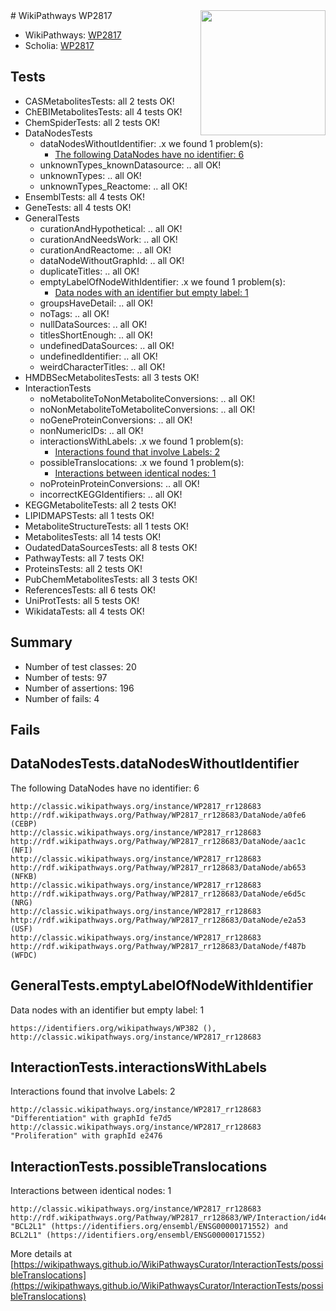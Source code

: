 <img style="float: right; width: 200px" src="https://upload.wikimedia.org/wikipedia/commons/thumb/8/83/Wplogo_with_text_500.png/640px-Wplogo_with_text_500.png" />
# WikiPathways WP2817

* WikiPathways: [WP2817](https://wikipathways.org/pathways/WP2817)
* Scholia: [WP2817](https://scholia.toolforge.org/wikipathways/WP2817)
## Tests
* CASMetabolitesTests: all 2 tests OK!
* ChEBIMetabolitesTests: all 4 tests OK!
* ChemSpiderTests: all 2 tests OK!
* DataNodesTests
    * dataNodesWithoutIdentifier: .x we found 1 problem(s):
        * [The following DataNodes have no identifier: 6](#d2d32fa5)
    * unknownTypes_knownDatasource: .. all OK!
    * unknownTypes: .. all OK!
    * unknownTypes_Reactome: .. all OK!
* EnsemblTests: all 4 tests OK!
* GeneTests: all 4 tests OK!
* GeneralTests
    * curationAndHypothetical: .. all OK!
    * curationAndNeedsWork: .. all OK!
    * curationAndReactome: .. all OK!
    * dataNodeWithoutGraphId: .. all OK!
    * duplicateTitles: .. all OK!
    * emptyLabelOfNodeWithIdentifier: .x we found 1 problem(s):
        * [Data nodes with an identifier but empty label: 1](#a07a01aa)
    * groupsHaveDetail: .. all OK!
    * noTags: .. all OK!
    * nullDataSources: .. all OK!
    * titlesShortEnough: .. all OK!
    * undefinedDataSources: .. all OK!
    * undefinedIdentifier: .. all OK!
    * weirdCharacterTitles: .. all OK!
* HMDBSecMetabolitesTests: all 3 tests OK!
* InteractionTests
    * noMetaboliteToNonMetaboliteConversions: .. all OK!
    * noNonMetaboliteToMetaboliteConversions: .. all OK!
    * noGeneProteinConversions: .. all OK!
    * nonNumericIDs: .. all OK!
    * interactionsWithLabels: .x we found 1 problem(s):
        * [Interactions found that involve Labels: 2](#630d2679)
    * possibleTranslocations: .x we found 1 problem(s):
        * [Interactions between identical nodes: 1](#1c118206)
    * noProteinProteinConversions: .. all OK!
    * incorrectKEGGIdentifiers: .. all OK!
* KEGGMetaboliteTests: all 2 tests OK!
* LIPIDMAPSTests: all 1 tests OK!
* MetaboliteStructureTests: all 1 tests OK!
* MetabolitesTests: all 14 tests OK!
* OudatedDataSourcesTests: all 8 tests OK!
* PathwayTests: all 7 tests OK!
* ProteinsTests: all 2 tests OK!
* PubChemMetabolitesTests: all 3 tests OK!
* ReferencesTests: all 6 tests OK!
* UniProtTests: all 5 tests OK!
* WikidataTests: all 4 tests OK!


## Summary

* Number of test classes: 20
* Number of tests: 97
* Number of assertions: 196
* Number of fails: 4

## Fails

<a name="d2d32fa5" />

## DataNodesTests.dataNodesWithoutIdentifier

The following DataNodes have no identifier: 6
```
http://classic.wikipathways.org/instance/WP2817_rr128683 http://rdf.wikipathways.org/Pathway/WP2817_rr128683/DataNode/a0fe6 (CEBP)
http://classic.wikipathways.org/instance/WP2817_rr128683 http://rdf.wikipathways.org/Pathway/WP2817_rr128683/DataNode/aac1c (NFI)
http://classic.wikipathways.org/instance/WP2817_rr128683 http://rdf.wikipathways.org/Pathway/WP2817_rr128683/DataNode/ab653 (NFKB)
http://classic.wikipathways.org/instance/WP2817_rr128683 http://rdf.wikipathways.org/Pathway/WP2817_rr128683/DataNode/e6d5c (NRG)
http://classic.wikipathways.org/instance/WP2817_rr128683 http://rdf.wikipathways.org/Pathway/WP2817_rr128683/DataNode/e2a53 (USF)
http://classic.wikipathways.org/instance/WP2817_rr128683 http://rdf.wikipathways.org/Pathway/WP2817_rr128683/DataNode/f487b (WFDC)
```

<a name="a07a01aa" />

## GeneralTests.emptyLabelOfNodeWithIdentifier

Data nodes with an identifier but empty label: 1
```
https://identifiers.org/wikipathways/WP382 (), http://classic.wikipathways.org/instance/WP2817_rr128683
```

<a name="630d2679" />

## InteractionTests.interactionsWithLabels

Interactions found that involve Labels: 2
```
http://classic.wikipathways.org/instance/WP2817_rr128683 "Differentiation" with graphId fe7d5
http://classic.wikipathways.org/instance/WP2817_rr128683 "Proliferation" with graphId e2476
```

<a name="1c118206" />

## InteractionTests.possibleTranslocations

Interactions between identical nodes: 1
```
http://classic.wikipathways.org/instance/WP2817_rr128683 http://rdf.wikipathways.org/Pathway/WP2817_rr128683/WP/Interaction/id4e033ea6 "BCL2L1" (https://identifiers.org/ensembl/ENSG00000171552) and 
BCL2L1" (https://identifiers.org/ensembl/ENSG00000171552)
```

More details at [https://wikipathways.github.io/WikiPathwaysCurator/InteractionTests/possibleTranslocations](https://wikipathways.github.io/WikiPathwaysCurator/InteractionTests/possibleTranslocations)

